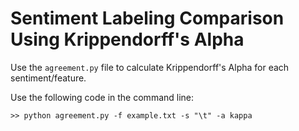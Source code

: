 Sentiment Labeling Comparison Using Krippendorff's Alpha
========================================================

Use the `agreement.py` file to calculate Krippendorff's Alpha for each sentiment/feature.

Use the following code in the command line:

```>> python agreement.py -f example.txt -s "\t" -a kappa```

